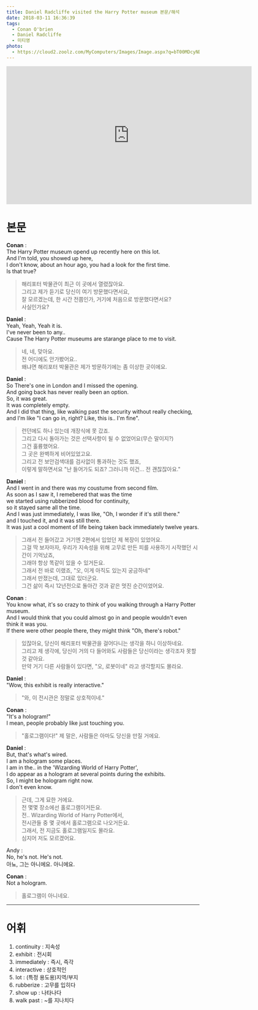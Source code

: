 ```yaml
---
title: Daniel Radcliffe visited the Harry Potter museum 본문/해석
date: 2018-03-11 16:36:39
tags:
  - Conan O'brien
  - Daniel Radcliffe
  - 미티영
photo: 
  - https://cloud2.zoolz.com/MyComputers/Images/Image.aspx?q=bT00MDcyNDcma2V5PTIxOTA5NDI2OTUmdHlwZT1sJno9MjAxOC8wNS8yMCAxMjo0OA==
---
```


<iframe width="640" height="360" src="https://www.youtube.com/embed/z28JfzqAE7w" frameborder="0" allow="autoplay; encrypted-media" allowfullscreen></iframe>

# 본문
**Conan** :  
The Harry Potter museum opend up recently here on this lot.  
And I'm told, you showed up here,  
I don't know, about an hour ago, you had a look for the first time.  
Is that true?  
> 해리포터 박물관이 최근 이 곳에서 열렸잖아요.  
  그리고 제가 듣기로 당신이 여기 방문했다면서요,  
  잘 모르겠는데, 한 시간 전쯤인가, 거기에 처음으로 방문했다면서요?  
  사실인가요?  

**Daniel** :  
Yeah, Yeah, Yeah it is.  
I've never been to any..  
Cause The Harry Potter museums are starange place to me to visit.  
> 네, 네, 맞아요.  
  전 어디에도 안가봤어요..  
  왜냐면 해리포터 박물관은 제가 방문하기에는 좀 이상한 곳이에요.  

**Daniel** :  
So There's one in London and I missed the opening.  
And going back has never really been an option.  
So, it was great.  
It was completely empty.  
And I did that thing, like walking past the security without really checking,  
and I'm like "I can go in, right? Like, this is.. I'm fine".  
> 런던에도 하나 있는데 개장식에 못 갔죠.  
  그리고 다시 돌아가는 것은 선택사항이 될 수 없었어요(무슨 말이지?)  
  그건 훌륭했어요.  
  그 곳은 완벽하게 비어있었고요.  
  그리고 전 보안검색대를 검사없이 통과하는 것도 했죠,  
  이렇게 말하면서요 "난 들어가도 되죠? 그러니까 이건... 전 괜찮잖아요."   

**Daniel** :  
And I went in and there was my coustume from second film.  
As soon as I saw it, I remebered that was the time  
we started using rubberized blood for continuity,  
so it stayed same all the time.  
And I was just immediately, I was like, "Oh, I wonder if it's still there."  
and I touched it, and it was still there.  
It was just a cool moment of life being taken back immediately twelve years.  
> 그래서 전 들어갔고 거기엔 2편에서 입었던 제 복장이 있었어요.  
  그걸 딱 보자마자, 우리가 지속성을 위해 고무로 만든 피를 사용하기 시작했던 시간이 기억났죠,  
  그래야 항상 똑같이 있을 수 있거든요.  
  그래서 전 바로 이랬죠, "오, 이게 아직도 있는지 궁금하네"  
  그래서 만졌는데, 그대로 있더군요.  
  그건 삶이 즉시 12년전으로 돌아간 것과 같은 멋진 순간이었어요.  

**Conan** :  
You know what, it's so crazy to think of you walking through a Harry Potter museum.  
And I would think that you could almost go in and people wouldn't even think it was you.  
If there were other people there, they might think "Oh, there's robot."  
> 있잖아요, 당신이 해리포터 박물관을 걸어다니는 생각을 하니 이상하네요.  
  그리고 제 생각에, 당신이 거의 다 들어와도 사람들은 당신이라는 생각조자 못할 것 같아요.  
  만약 거기 다른 사람들이 있다면, "오, 로봇이네" 라고 생각할지도 몰라요.  

**Daniel** :  
"Wow, this exhibit is really interactive."  
> "와, 이 전시관은 정말로 상호적이네."

**Conan** :  
"It's a hologram!"  
I mean, people probably like just touching you.  
> "홀로그램이다!"
  제 말은, 사람들은 아마도 당신을 만질 거에요.  

**Daniel** :  
But, that's what's wired.  
I am a hologram some places.  
I am in the.. in the 'Wizarding World of Harry Potter',  
I do appear as a hologram at several points during the exhibits.  
So, I might be hologram right now.  
I don't even know.  
> 근데, 그게 묘한 거에요.  
  전 몇몇 장소에선 홀로그램이거든요.  
  전.. Wizarding World of Harry Potter에서,  
  전시관들 중 몇 곳에서 홀로그램으로 나오거든요.  
  그래서, 전 지금도 홀로그램일지도 몰라요.  
  심지어 저도 모르겠어요.  

Andy :  
No, he's not. He's not.  
아뇨, 그는 아니에요. 아니에요.  

**Conan** :  
Not a hologram.  
> 홀로그램이 아니네요.  

---

# 어휘
1. continuity : 지속성
1. exhibit : 전시회
1. immediately : 즉시, 즉각
1. interactive : 상호적인
1. lot : (특정 용도용)지역/부지
1. rubberize : 고무를 입히다
1. show up : 나타나다
1. walk past : ~를 지나치다

<!-- more -->
